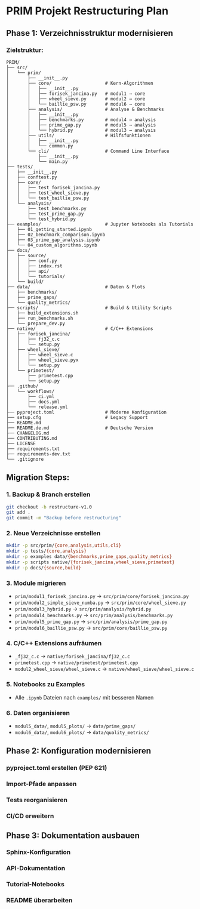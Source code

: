 # PRIM Projekt Restructuring Plan

## Phase 1: Verzeichnisstruktur modernisieren

### Zielstruktur:
```
PRIM/
├── src/
│   └── prim/
│       ├── __init__.py
│       ├── core/                    # Kern-Algorithmen
│       │   ├── __init__.py
│       │   ├── forisek_jancina.py   # modul1 → core
│       │   ├── wheel_sieve.py       # modul2 → core
│       │   └── baillie_psw.py       # modul6 → core
│       ├── analysis/                # Analyse & Benchmarks
│       │   ├── __init__.py
│       │   ├── benchmarks.py        # modul4 → analysis
│       │   ├── prime_gap.py         # modul5 → analysis
│       │   └── hybrid.py            # modul3 → analysis
│       ├── utils/                   # Hilfsfunktionen
│       │   ├── __init__.py
│       │   └── common.py
│       └── cli/                     # Command Line Interface
│           ├── __init__.py
│           └── main.py
├── tests/
│   ├── __init__.py
│   ├── conftest.py
│   ├── core/
│   │   ├── test_forisek_jancina.py
│   │   ├── test_wheel_sieve.py
│   │   └── test_baillie_psw.py
│   └── analysis/
│       ├── test_benchmarks.py
│       ├── test_prime_gap.py
│       └── test_hybrid.py
├── examples/                        # Jupyter Notebooks als Tutorials
│   ├── 01_getting_started.ipynb
│   ├── 02_benchmark_comparison.ipynb
│   ├── 03_prime_gap_analysis.ipynb
│   └── 04_custom_algorithms.ipynb
├── docs/
│   ├── source/
│   │   ├── conf.py
│   │   ├── index.rst
│   │   ├── api/
│   │   └── tutorials/
│   └── build/
├── data/                            # Daten & Plots
│   ├── benchmarks/
│   ├── prime_gaps/
│   └── quality_metrics/
├── scripts/                         # Build & Utility Scripts
│   ├── build_extensions.sh
│   ├── run_benchmarks.sh
│   └── prepare_dev.py
├── native/                          # C/C++ Extensions
│   ├── forisek_jancina/
│   │   ├── fj32_c.c
│   │   └── setup.py
│   ├── wheel_sieve/
│   │   ├── wheel_sieve.c
│   │   ├── wheel_sieve.pyx
│   │   └── setup.py
│   └── primetest/
│       ├── primetest.cpp
│       └── setup.py
├── .github/
│   └── workflows/
│       ├── ci.yml
│       ├── docs.yml
│       └── release.yml
├── pyproject.toml                   # Moderne Konfiguration
├── setup.cfg                        # Legacy Support
├── README.md
├── README.de.md                     # Deutsche Version
├── CHANGELOG.md
├── CONTRIBUTING.md
├── LICENSE
├── requirements.txt
├── requirements-dev.txt
└── .gitignore
```

## Migration Steps:

### 1. Backup & Branch erstellen
```bash
git checkout -b restructure-v1.0
git add .
git commit -m "Backup before restructuring"
```

### 2. Neue Verzeichnisse erstellen
```bash
mkdir -p src/prim/{core,analysis,utils,cli}
mkdir -p tests/{core,analysis}
mkdir -p examples data/{benchmarks,prime_gaps,quality_metrics}
mkdir -p scripts native/{forisek_jancina,wheel_sieve,primetest}
mkdir -p docs/{source,build}
```

### 3. Module migrieren
- `prim/modul1_forisek_jancina.py` → `src/prim/core/forisek_jancina.py`
- `prim/modul2_simple_sieve_numba.py` → `src/prim/core/wheel_sieve.py`
- `prim/modul3_hybrid.py` → `src/prim/analysis/hybrid.py`
- `prim/modul4_benchmarks.py` → `src/prim/analysis/benchmarks.py`
- `prim/modul5_prime_gap.py` → `src/prim/analysis/prime_gap.py`
- `prim/modul6_baillie_psw.py` → `src/prim/core/baillie_psw.py`

### 4. C/C++ Extensions aufräumen
- `_fj32_c.c` → `native/forisek_jancina/fj32_c.c`
- `primetest.cpp` → `native/primetest/primetest.cpp`
- `modul2_wheel_sieve/wheel_sieve.c` → `native/wheel_sieve/wheel_sieve.c`

### 5. Notebooks zu Examples
- Alle `.ipynb` Dateien nach `examples/` mit besseren Namen

### 6. Daten organisieren
- `modul5_data/`, `modul5_plots/` → `data/prime_gaps/`
- `modul6_data/`, `modul6_plots/` → `data/quality_metrics/`

## Phase 2: Konfiguration modernisieren

### pyproject.toml erstellen (PEP 621)
### Import-Pfade anpassen
### Tests reorganisieren
### CI/CD erweitern

## Phase 3: Dokumentation ausbauen

### Sphinx-Konfiguration
### API-Dokumentation
### Tutorial-Notebooks
### README überarbeiten